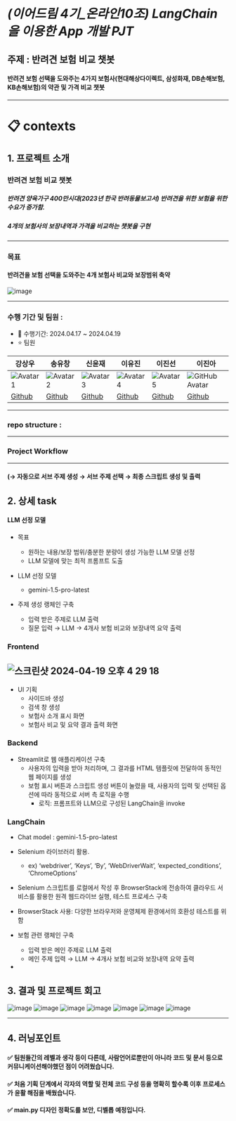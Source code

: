 # _(이어드림 4기_온라인10조) LangChain을 이용한 App 개발 PJT_
## 주제 :  반려견 보험 비교 챗봇 
#### 반려견 보험 선택을 도와주는 4가지 보험사(현대해상다이렉트, 삼성화재, DB손해보험, KB손해보험)의 약관 및 가격 비교 챗봇

---
# 📋 contexts 
## 1. 프로젝트 소개
### 반려견 보험 비교 챗봇
##### 반려견 양육가구 400만시대(2023년 한국 반려동물보고서) 반려견을 위한 보험을 위한 수요가 증가함.
##### 4개의 보험사의 보장내역과 가격을 비교하는 챗봇을 구현 
---
### 목표
#### 반려견을 보험 선택을 도와주는 4개 보험사 비교와 보장범위 축약
![image](https://github.com/hindernislauf/langlab/assets/166089376/4702b92b-40cf-44ed-8b06-a04aee0e3375)



---
### 수행 기간 및 팀원 :  
- 📆 수행기간: 2024.04.17 ~ 2024.04.19
- ⭐ 팀원
  
| 강상우  | 송유창  | 신윤재  | 이유진  | 이진선  | 이진아  |
|--------|--------|--------|--------|--------|--------|
| ![Avatar 1](https://avatars.githubusercontent.com/u/160104734?v=4)| ![Avatar 2](https://avatars.githubusercontent.com/u/87472756?v=4)| ![Avatar 3](https://avatars.githubusercontent.com/u/140726268?v=4) | ![Avatar 4](https://avatars.githubusercontent.com/u/95261468?v=4)| ![Avatar 5](https://avatars.githubusercontent.com/u/166676809?v=4)| ![GitHub Avatar](https://avatars.githubusercontent.com/u/166089376?v=4) |
| [Github](https://github.com/allenkang92) | [Github](https://github.com/hindernislauf) | [Github](https://github.com/yoonjaeo)| [Github](https://github.com/Developer-Yujin)| [Github](https://github.com/Jinsun577)| [Github](https://github.com/ssukddeok) |
---
### repo structure : 

---
### Project Workflow 
---
#### (→ 자동으로 서브 주제 생성 → 서브 주제 선택 → 최종 스크립트 생성 및 출력

## 2. 상세 task

#### LLM 선정 모델
- 목표
  - 원하는 내용/보장 범위/충분한 분량이 생성 가능한 LLM 모델 선정
  - LLM 모델에 맞는 최적 프롬프트 도출

- LLM 선정 모델 
  - gemini-1.5-pro-latest
    
-  주제 생성 랭체인 구축
    -  입력 받은 주제로 LLM 출력
    -  질문 입력 → LLM → 4개사 보험 비교와 보장내역 요약 출력

### Frontend
## ![스크린샷 2024-04-19 오후 4 29 18](https://github.com/hindernislauf/langlab/assets/166089376/eb5da97a-d207-4603-87a0-539832f74a38)

  - UI 기획
    - 사이드바 생성
    - 검색 창 생성 
    - 보험사 소개 표시 화면
    - 보험사 비교 및 요약 결과 출력 화면

### Backend
- Streamlit로 웹 애플리케이션 구축
  - 사용자의 입력을 받아 처리하며, 그 결과를 HTML 템플릿에 전달하여 동적인 웹 페이지를 생성
  - 보험 표시 버튼과 스크립트 생성 버튼이 눌렸을 때, 사용자의 입력 및 선택된 옵션에 따라 동적으로 서버 측 로직을 수행
    - 로직: 프롬프트와 LLM으로 구성된 LangChain을 invoke


### LangChain
- Chat model : gemini-1.5-pro-latest

- Selenium 라이브러리 활용.
  - ex) ‘webdriver’, ‘Keys’, ‘By’, ‘WebDriverWait’, ‘expected_conditions’, ‘ChromeOptions’
- Selenium 스크립트를 로컬에서 작성 후 BrowserStack에 전송하여 클라우드 서비스를 활용한 원격 웹드라이브 실행, 테스트 프로세스 구축
- BrowserStack 사용: 다양한 브라우저와 운영체제 환경에서의 호환성 테스트를 위함
- 보험 관련 랭체인 구축
  -  입력 받은 메인 주제로 LLM 출력
  -  메인 주제 입력 → LLM → 4개사 보험 비교와 보장내역 요약 출력


-
## 3. 결과 및 프로젝트 회고
![image](https://github.com/hindernislauf/langlab/assets/166089376/90f95c53-30f7-4ca6-b744-ad491a3d8879)
![image](https://github.com/hindernislauf/langlab/assets/166089376/3065b1cf-0fbe-4af2-a904-9579119f8caa)
![image](https://github.com/hindernislauf/langlab/assets/166089376/d0c83b1d-db37-4ae3-bd76-28bf27c2944c)
![image](https://github.com/hindernislauf/langlab/assets/166089376/e07a0303-6f45-483c-8357-4548102718a2)
![image](https://github.com/hindernislauf/langlab/assets/166089376/ed7cb4e2-8d90-4261-9026-d019f8c5fb38)
![image](https://github.com/hindernislauf/langlab/assets/166089376/7c110b02-db79-4725-a9b9-506a9f2580bb)
![image](https://github.com/hindernislauf/langlab/assets/166089376/7e300bc6-eee6-45a9-90fc-eec5ab9cd781)




---
## 4. 러닝포인트

#### ✅ 팀원들간의 레벨과 생각 등이 다른데, 사람언어로뿐만이 아니라 코드 및 문서 등으로 커뮤니케이션해야했던 점이 어려웠습니다. 
#### ✅ 처음 기획 단계에서 각자의 역할 및 전체 코드 구성 등을 명확히 할수록 이후 프로세스가 윤활 해짐을 배웠습니다.
#### ✅ main.py 디자인 정확도를 보안, 디벨롭 예정입니다. 
